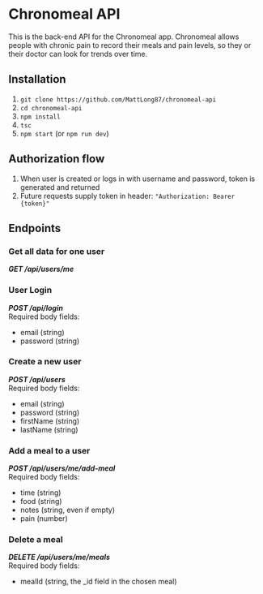 # Chronomeal API
This is the back-end API for the Chronomeal app. Chronomeal allows people with chronic pain to record their meals and pain levels, so they or their doctor can look for trends over time.

## Installation
1. `git clone https://github.com/MattLong87/chronomeal-api`
2. `cd chronomeal-api`
3. `npm install`
4. `tsc`
5. `npm start` (or `npm run dev`)

## Authorization flow
1. When user is created or logs in with username and password, token is generated and returned
2. Future requests supply token in header: ```"Authorization: Bearer {token}"```

## Endpoints

### Get all data for one user
***GET /api/users/me***

### User Login
***POST /api/login***  
Required body fields:
- email (string)
- password (string)

### Create a new user
***POST /api/users***  
Required body fields: 
- email (string)
- password (string)
- firstName (string)
- lastName (string)

### Add a meal to a user
***POST /api/users/me/add-meal***  
Required body fields:
- time (string)
- food (string)
- notes (string, even if empty)
- pain (number)

### Delete a meal
***DELETE /api/users/me/meals***  
Required body fields:
- mealId (string, the _id field in the chosen meal)